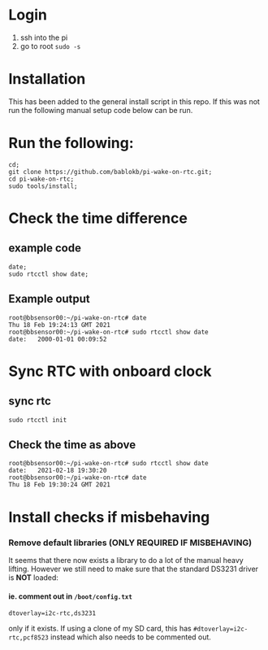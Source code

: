 # Login
1. ssh into the pi
2. go to root `sudo -s`

# Installation 

This has been added to the general install script in this repo. If this was not run the following manual setup code below can be run. 

# Run the following:
```
cd;
git clone https://github.com/bablokb/pi-wake-on-rtc.git;
cd pi-wake-on-rtc;
sudo tools/install;

```

# Check the time difference
## example code
```
date;
sudo rtcctl show date;
```
## Example output
```
root@bbsensor00:~/pi-wake-on-rtc# date
Thu 18 Feb 19:24:13 GMT 2021
root@bbsensor00:~/pi-wake-on-rtc# sudo rtcctl show date
date:   2000-01-01 00:09:52
```

# Sync RTC with onboard clock

## sync rtc

```
sudo rtcctl init
```
## Check the time as above
```
root@bbsensor00:~/pi-wake-on-rtc# sudo rtcctl show date
date:   2021-02-18 19:30:20
root@bbsensor00:~/pi-wake-on-rtc# date
Thu 18 Feb 19:30:24 GMT 2021
```



















# Install checks if misbehaving

### Remove default libraries (ONLY REQUIRED IF MISBEHAVING)
It seems that there now exists a library to do a lot of the manual heavy lifting. 
However we still need to make sure that the standard DS3231 driver is **NOT** loaded: 

#### ie. comment out in `/boot/config.txt`
```
dtoverlay=i2c-rtc,ds3231
```
only if it exists. If using a clone of my SD card, this has `#dtoverlay=i2c-rtc,pcf8523` instead which also needs to be commented out. 


